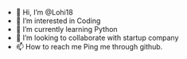 - 👋 Hi, I’m @Lohi18
- 👀 I’m interested in Coding
- 🌱 I’m currently learning Python
- 💞️ I’m looking to collaborate with startup company
- 📫 How to reach me Ping me through github.

<!---
Lohi18/Lohi18 is a ✨ special ✨ repository because its `README.md` (this file) appears on your GitHub profile.
You can click the Preview link to take a look at your changes.
--->
